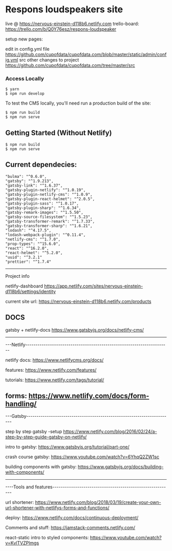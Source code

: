 # Respons loudspeakers site

live @ https://nervous-einstein-d118b6.netlify.com
trello-board: https://trello.com/b/Q0Y76esz/respons-loudspeaker


setup new pages:

edit in config.yml file<br/>https://github.com/cupofdata/cupofdata.com/blob/master/static/admin/config.yml
src other changes to project <br/>https://github.com/cupofdata/cupofdata.com/tree/master/src


### Access Locally
```
$ yarn
$ npm run develop
```
To test the CMS locally, you'll need run a production build of the site:
```
$ npm run build
$ npm run serve
```

## Getting Started (Without Netlify)
```
$ npm run build
$ npm run serve
```


Current dependecies:
--------------------------------------------------
    "bulma": "^0.6.0",
    "gatsby": "^1.9.213",
    "gatsby-link": "^1.6.37",
    "gatsby-plugin-netlify": "^1.0.19",
    "gatsby-plugin-netlify-cms": "^1.0.9",
    "gatsby-plugin-react-helmet": "^2.0.5",
    "gatsby-plugin-sass": "^1.0.17",
    "gatsby-plugin-sharp": "^1.6.34",
    "gatsby-remark-images": "^1.5.50",
    "gatsby-source-filesystem": "^1.5.23",
    "gatsby-transformer-remark": "^1.7.33",
    "gatsby-transformer-sharp": "^1.6.21",
    "lodash": "^4.17.5",
    "lodash-webpack-plugin": "^0.11.4",
    "netlify-cms": "^1.7.0",
    "prop-types": "^15.6.0",
    "react": "^16.2.0",
    "react-helmet": "^5.2.0",
    "uuid": "^3.2.1"
    "prettier": "^1.7.4"
--------------------------------------------------

Project info

netlify-dashboard
https://app.netlify.com/sites/nervous-einstein-d118b6/settings/identity

current site url:
https://nervous-einstein-d118b6.netlify.com/products

DOCS
--------------------------------------------------------------------------------
gatsby + netlify-docs
https://www.gatsbyjs.org/docs/netlify-cms/

--------------------------------------------------------------------------------
---Netlify----------------------------------------------------------------------

netlify docs:
https://www.netlifycms.org/docs/

features:
https://www.netlify.com/features/

tutorials:
https://www.netlify.com/tags/tutorial/

forms:
https://www.netlify.com/docs/form-handling/
--------------------------------------------------------------------------------
---Gatsby-----------------------------------------------------------------------

step by step gatsby -setup
https://www.netlify.com/blog/2016/02/24/a-step-by-step-guide-gatsby-on-netlify/

intro to gatsby:
https://www.gatsbyjs.org/tutorial/part-one/

crash course gatsby:
https://www.youtube.com/watch?v=6YhqQ2ZW1sc

building components with gatsby:
https://www.gatsbyjs.org/docs/building-with-components/


--------------------------------------------------------------------------------
----Tools and features----------------------------------------------------------

url shortener:
https://www.netlify.com/blog/2018/03/19/create-your-own-url-shortener-with-netlifys-forms-and-functions/

deploy:
https://www.netlify.com/docs/continuous-deployment/

Comments and stuff:
https://jamstack-comments.netlify.com/

react-static intro to styled components:
https://www.youtube.com/watch?v=KvlTVZPlmgs


<!----
**Note:** Gatsby v2 beta support is here! Check out the [gatsby-v2 branch](https://github.com/AustinGreen/gatsby-starter-netlify-cms/tree/gatsby-v2) to start using it now.



This repo contains an example business website that is built with [Gatsby](https://www.gatsbyjs.org/), and [Netlify CMS](https://www.netlifycms.org): **[Demo Link](https://gatsby-netlify-cms.netlify.com/)**.

It follows the [JAMstack architecture](https://jamstack.org) by using Git as a single source of truth, and [Netlify](https://www.netlify.com) for continuous deployment, and CDN distribution.

## Prerequisites

- Node (I recommend using v8.2.0 or higher)
- [Gatsby CLI](https://www.gatsbyjs.org/docs/)

## Getting Started (Recommended)

Netlify CMS can run in any frontend web environment, but the quickest way to try it out is by running it on a pre-configured starter site with Netlify. The example here is the Kaldi coffee company template (adapted from [One Click Hugo CMS](https://github.com/netlify-templates/one-click-hugo-cms)). Use the button below to build and deploy your own copy of the repository:

<a href="https://app.netlify.com/start/deploy?repository=https://github.com/AustinGreen/gatsby-starter-netlify-cms&amp;stack=cms"><img src="https://www.netlify.com/img/deploy/button.svg" alt="Deploy to Netlify"></a>

After clicking that button, you’ll authenticate with GitHub and choose a repository name. Netlify will then automatically create a repository in your GitHub account with a copy of the files from the template. Next, it will build and deploy the new site on Netlify, bringing you to the site dashboard when the build is complete. Next, you’ll need to set up Netlify’s Identity service to authorize users to log in to the CMS.

### Access Locally
```
$ git clone https://github.com/[GITHUB_USERNAME]/[REPO_NAME].git
$ cd [REPO_NAME]
$ yarn
$ npm run develop
```
To test the CMS locally, you'll need run a production build of the site:
```
$ npm run build
$ npm run serve
```

## Getting Started (Without Netlify)
```
$ gatsby new [SITE_DIRECTORY_NAME] https://github.com/AustinGreen/gatsby-starter-netlify-cms/
$ cd [SITE_DIRECTORY_NAME]
$ npm run build
$ npm run serve
```

### Setting up the CMS
Follow the [Netlify CMS Quick Start Guide](https://www.netlifycms.org/docs/quick-start/#authentication) to set up authentication, and hosting.

## Debugging
Windows users might encounter ```node-gyp``` errors when trying to npm install
To resolve, make sure that you have both Python 2.7 and the Visual C++ build environment installed.
```
npm config set python python2.7
npm install --global --production windows-build-tools
```

[Full details here](https://www.npmjs.com/package/node-gyp 'NPM node-gyp page')
---->
